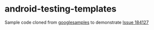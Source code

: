 # android-testing-templates

Sample code cloned from [googlesamples](https://github.com/googlesamples/android-testing-templates) to demonstrate [Issue 184127](https://code.google.com/p/android/issues/detail?id=184127)
